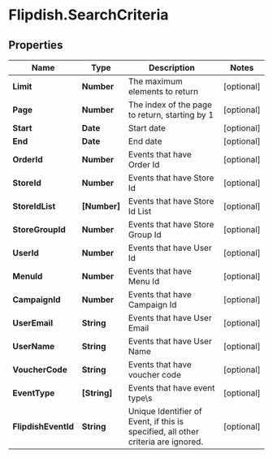 # Flipdish.SearchCriteria

## Properties

Name | Type | Description | Notes
------------ | ------------- | ------------- | -------------
**Limit** | **Number** | The maximum elements to return | [optional] 
**Page** | **Number** | The index of the page to return, starting by 1 | [optional] 
**Start** | **Date** | Start date | [optional] 
**End** | **Date** | End date | [optional] 
**OrderId** | **Number** | Events that have Order Id | [optional] 
**StoreId** | **Number** | Events that have Store Id | [optional] 
**StoreIdList** | **[Number]** | Events that have Store Id List | [optional] 
**StoreGroupId** | **Number** | Events that have Store Group Id | [optional] 
**UserId** | **Number** | Events that have User Id | [optional] 
**MenuId** | **Number** | Events that have Menu Id | [optional] 
**CampaignId** | **Number** | Events that have Campaign Id | [optional] 
**UserEmail** | **String** | Events that have User Email | [optional] 
**UserName** | **String** | Events that have User Name | [optional] 
**VoucherCode** | **String** | Events that have voucher code | [optional] 
**EventType** | **[String]** | Events that have event type\\s | [optional] 
**FlipdishEventId** | **String** | Unique Identifier of Event, if this is specified, all other criteria are ignored. | [optional] 


